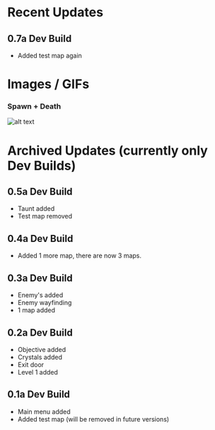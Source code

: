 # Recent Updates
## 0.7a Dev Build
- Added test map again

# Images / GIFs

### Spawn + Death
![alt text](https://media.discordapp.net/attachments/939542817062158366/967214925946691754/Preview.gif?width=480&height=270)

# Archived Updates (currently only Dev Builds)
## 0.5a Dev Build
- Taunt added
- Test map removed

## 0.4a Dev Build
- Added 1 more map, there are now 3 maps.

## 0.3a Dev Build
- Enemy's added
- Enemy wayfinding
- 1 map added

## 0.2a Dev Build
- Objective added
- Crystals added
- Exit door
- Level 1 added

## 0.1a Dev Build
- Main menu added
- Added test map (will be removed in future versions)
